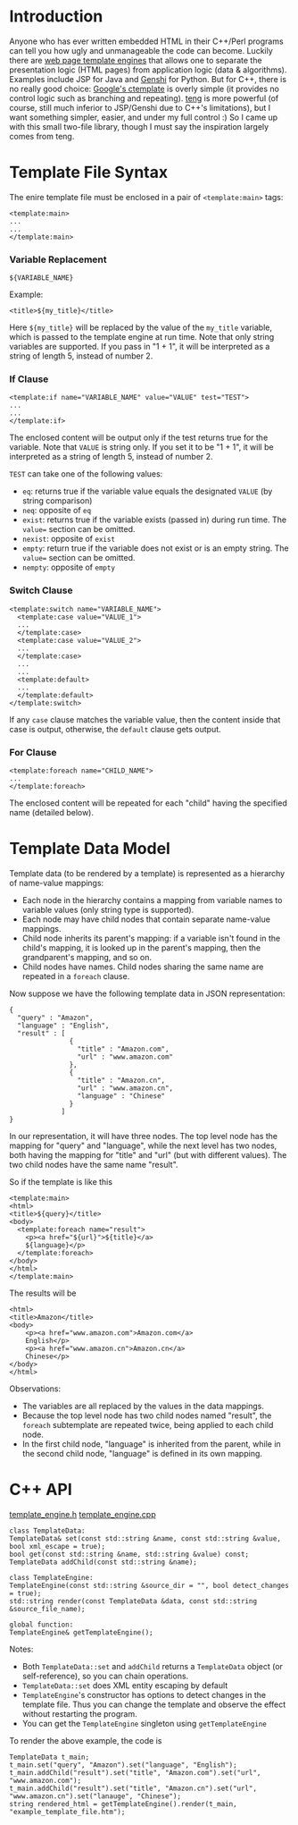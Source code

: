 # Introduction #

Anyone who has ever written embedded HTML in their C++/Perl programs can tell you how ugly and unmanageable the code can become. Luckily there are [web page template engines](http://en.wikipedia.org/wiki/Template_engine_%28web%29) that allows one to separate the presentation logic (HTML pages) from application logic (data & algorithms). Examples include JSP for Java and [Genshi](http://genshi.edgewall.org) for Python. But for C++, there is no really good choice: [Google's ctemplate](http://code.google.com/p/google-ctemplate/) is overly simple (it provides no control logic such as branching and repeating). [teng](http://teng.sourceforge.net) is more powerful (of course, still much inferior to JSP/Genshi due to C++'s limitations), but I want something simpler, easier, and under my full control :) So I came up with this small two-file library, though I must say the inspiration largely comes from teng.

# Template File Syntax #

The enire template file must be enclosed in a pair of `<template:main>` tags:

```
<template:main>
...
...
</template:main>
```

### Variable Replacement ###

`${VARIABLE_NAME}`


Example:
```
<title>${my_title}</title>
```

Here `${my_title}` will be replaced by the value of the `my_title` variable, which is passed to the template engine at run time. Note that only string variables are supported. If you pass in "1 + 1", it will be interpreted as a string of length 5, instead of number 2.

### If Clause ###

```
<template:if name="VARIABLE_NAME" value="VALUE" test="TEST">
...
...
</template:if>
```

The enclosed content will be output only if the test returns true for the variable. Note that `VALUE` is string only. If you set it to be "1 + 1", it will be interpreted as a string of length 5, instead of number 2.

`TEST` can take one of the following values:
  * `eq`: returns true if the variable value equals the designated `VALUE` (by string comparison)
  * `neq`: opposite of `eq`
  * `exist`: returns true if the variable exists (passed in) during run time. The `value=` section can be omitted.
  * `nexist`: opposite of `exist`
  * `empty`: return true if the variable does not exist or is an empty string. The `value=` section can be omitted.
  * `nempty`: opposite of `empty`

### Switch Clause ###

```
<template:switch name="VARIABLE_NAME">
  <template:case value="VALUE_1">
  ...
  </template:case>
  <template:case value="VALUE_2">
  ...
  </template:case>
  ...
  ...
  <template:default>
  ...
  </template:default>
</template:switch>
```

If any `case` clause matches the variable value, then the content inside that case is output, otherwise, the `default` clause gets output.

### For Clause ###

```
<template:foreach name="CHILD_NAME">
...
</template:foreach>
```

The enclosed content will be repeated for each "child" having the specified name (detailed below).

# Template Data Model #

Template data (to be rendered by a template) is represented as a hierarchy of name-value mappings:
  * Each node in the hierarchy contains a mapping from variable names to variable values (only string type is supported).
  * Each node may have child nodes that contain separate name-value mappings.
  * Child node inherits its parent's mapping: if a variable isn't found in the child's mapping, it is looked up in the parent's mapping, then the grandparent's mapping, and so on.
  * Child nodes have names. Child nodes sharing the same name are repeated in a `foreach` clause.

Now suppose we have the following template data in JSON representation:
```
{
  "query" : "Amazon",
  "language" : "English",
  "result" : [
               {
                 "title" : "Amazon.com",
                 "url" : "www.amazon.com"
               },
               {
                 "title" : "Amazon.cn",
                 "url" : "www.amazon.cn",
                 "language" : "Chinese"
               }
             ]
}
```

In our representation, it will have three nodes. The top level node has the mapping for "query" and "language", while the next level has two nodes, both having the mapping for "title" and "url" (but with different values). The two child nodes have the same name "result".

So if the template is like this
```
<template:main>
<html>
<title>${query}</title>
<body>
  <template:foreach name="result">
    <p><a href="${url}">${title}</a>
    ${language}</p>
  </template:foreach>
</body>
</html>
</template:main>
```

The results will be
```
<html>
<title>Amazon</title>
<body>
    <p><a href="www.amazon.com">Amazon.com</a>
    English</p>
    <p><a href="www.amazon.cn">Amazon.cn</a>
    Chinese</p>
</body>
</html>
```

Observations:
  * The variables are all replaced by the values in the data mappings.
  * Because the top level node has two child nodes named "result", the `foreach` subtemplate are repeated twice, being applied to each child node.
  * In the first child node, "language" is inherited from the parent, while in the second child node, "language" is defined in its own mapping.

# C++ API #

[template\_engine.h](http://code.google.com/p/ucair/source/browse/trunk/UCAIR09/template_engine.h) [template\_engine.cpp](http://code.google.com/p/ucair/source/browse/trunk/UCAIR09/template_engine.cpp)

```
class TemplateData:
TemplateData& set(const std::string &name, const std::string &value, bool xml_escape = true);
bool get(const std::string &name, std::string &value) const;
TemplateData addChild(const std::string &name);

class TemplateEngine:
TemplateEngine(const std::string &source_dir = "", bool detect_changes = true);
std::string render(const TemplateData &data, const std::string &source_file_name);

global function:
TemplateEngine& getTemplateEngine();
```

Notes:
  * Both `TemplateData::set` and `addChild` returns a `TemplateData` object (or self-reference), so you can chain operations.
  * `TemplateData::set` does XML entity escaping by default
  * `TemplateEngine`'s constructor has options to detect changes in the template file. Thus you can change the template and observe the effect without restarting the program.
  * You can get the `TemplateEngine` singleton using `getTemplateEngine`

To render the above example, the code is
```
TemplateData t_main;
t_main.set("query", "Amazon").set("language", "English");
t_main.addChild("result").set("title", "Amazon.com").set("url", "www.amazon.com");
t_main.addChild("result").set("title", "Amazon.cn").set("url", "www.amazon.cn").set("lanauge", "Chinese");
string rendered_html = getTemplateEngine().render(t_main, "example_template_file.htm");
```